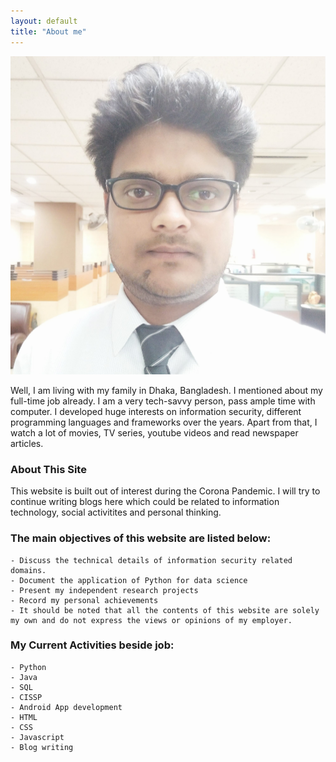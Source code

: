 ```yaml
---
layout: default
title: "About me"
---
```


<div class="img_textinline">
<img src="/media/afser_photo.jpg" alt="Avatar" class="avatar">
</div>

Well, I am living with my family in Dhaka, Bangladesh. I mentioned about my full-time job already. I am a very tech-savvy person, pass ample time with computer. I developed huge interests on information security, different programming languages and frameworks over the years. Apart from that, I watch a lot of movies, TV series, youtube videos and read newspaper articles.

###	About This Site

This website is built out of interest during the Corona Pandemic. I will try to continue writing blogs here which could be related to information technology, social activitites and personal thinking.

###	The main objectives of this website are listed below:

	- Discuss the technical details of information security related domains.
	- Document the application of Python for data science
	- Present my independent research projects
	- Record my personal achievements
	- It should be noted that all the contents of this website are solely my own and do not express the views or opinions of my employer.

###	My Current Activities beside job:

	- Python
	- Java
	- SQL
	- CISSP
	- Android App development
	- HTML
	- CSS
	- Javascript
	- Blog writing